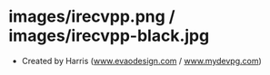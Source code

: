 images/irecvpp.png / images/irecvpp-black.jpg
================================
* Created by Harris (www.evaodesign.com / www.mydevpg.com)
